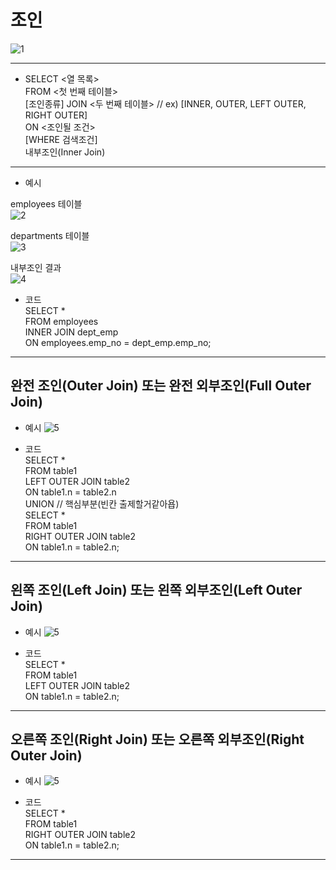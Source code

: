 # 조인
![1](https://img1.daumcdn.net/thumb/R720x0.q80/?scode=mtistory2&fname=http%3A%2F%2Fcfile1.uf.tistory.com%2Fimage%2F9967FA335996B3F12F2CCF)
- - -
- SELECT <열 목록>  
FROM <첫 번째 테이블>   
[조인종류] JOIN <두 번째 테이블>  // ex) [INNER, OUTER, LEFT OUTER, RIGHT OUTER]  
ON <조인될 조건>  
[WHERE 검색조건]  
내부조인(Inner Join)
---
- 예시

employees 테이블  
![2](https://blog.advenoh.pe.kr/static/7994de03d4876b75f03a5a1c5f5a0bc7/d703b/image_11.png)

departments 테이블    
![3](https://blog.advenoh.pe.kr/static/42cce7511cf3a4ab4cb4af7532a3bb20/6ddef/image_21.png)

내부조인 결과  
![4](https://blog.advenoh.pe.kr/static/a3ac3bd9f4b75bb80310229cdcf003b6/91af2/22B68707-E0B8-4DA8-82FA-3CFEE9B05EFD.png)   

* 코드  
SELECT *  
FROM employees  
INNER JOIN dept_emp  
ON employees.emp_no = dept_emp.emp_no;
- - -

완전 조인(Outer Join) 또는 완전 외부조인(Full Outer Join)
---
- 예시
![5](https://blog.advenoh.pe.kr/static/08b82495fa2de918b9e1ed3714226c8c/e1dbf/image_9.png)
* 코드  
SELECT *    
FROM table1    
LEFT OUTER JOIN table2    
ON table1.n = table2.n    
UNION  // 핵심부분(빈칸 출제할거같아욥)  
SELECT *      
FROM table1  
RIGHT OUTER JOIN table2  
ON table1.n = table2.n;  

- - -

왼쪽 조인(Left Join) 또는 왼쪽 외부조인(Left Outer Join)
---
- 예시
![5](https://blog.advenoh.pe.kr/static/8d9eeb43f54e0e3702327ed6d9d34876/d4fa6/image_16.png)
* 코드  
SELECT *  
FROM table1  
LEFT OUTER JOIN table2  
ON table1.n = table2.n;  

- - -

오른쪽 조인(Right Join) 또는 오른쪽 외부조인(Right Outer Join)
---
- 예시
![5](https://blog.advenoh.pe.kr/static/d0c4fc4f7af65f761029f9a48e588426/d866c/image_19.png)
* 코드  
SELECT *  
FROM table1  
RIGHT OUTER JOIN table2  
ON table1.n = table2.n;  
- - -





